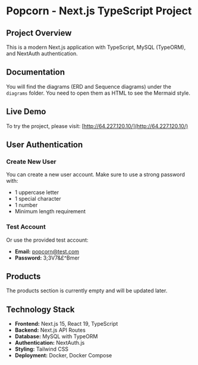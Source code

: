 # Popcorn - Next.js TypeScript Project

## Project Overview

This is a modern Next.js application with TypeScript, MySQL (TypeORM), and NextAuth authentication.

## Documentation

You will find the diagrams (ERD and Sequence diagrams) under the `diagrams` folder. You need to open them as HTML to see the Mermaid style.

## Live Demo

To try the project, please visit: [http://64.227.120.10/](http://64.227.120.10/)

## User Authentication

### Create New User
You can create a new user account. Make sure to use a strong password with:
- 1 uppercase letter
- 1 special character
- 1 number
- Minimum length requirement

### Test Account
Or use the provided test account:
- **Email:** popcorn@test.com
- **Password:** 3;3V7&£^Bmer

## Products

The products section is currently empty and will be updated later.

## Technology Stack

- **Frontend:** Next.js 15, React 19, TypeScript
- **Backend:** Next.js API Routes
- **Database:** MySQL with TypeORM
- **Authentication:** NextAuth.js
- **Styling:** Tailwind CSS
- **Deployment:** Docker, Docker Compose